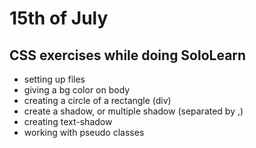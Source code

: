 # 15th of July

## CSS exercises while doing SoloLearn

- setting up files
- giving a bg color on body
- creating a circle of a rectangle (div)
- create a shadow, or multiple shadow (separated by ,)
- creating text-shadow
- working with pseudo classes
